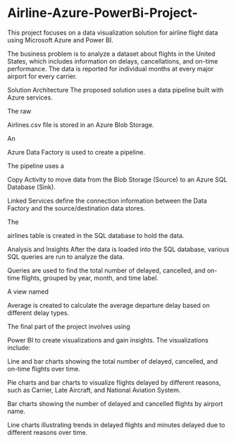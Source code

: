 # Airline-Azure-PowerBi-Project-

This project focuses on a data visualization solution for airline flight data using Microsoft Azure and Power BI.

The business problem is to analyze a dataset about flights in the United States, which includes information on delays, cancellations, and on-time performance. The data is reported for individual months at every major airport for every carrier.

Solution Architecture
The proposed solution uses a data pipeline built with Azure services.

The raw 

Airlines.csv file is stored in an Azure Blob Storage.



An 

Azure Data Factory is used to create a pipeline.




The pipeline uses a 

Copy Activity to move data from the Blob Storage (Source) to an Azure SQL Database (Sink).




Linked Services define the connection information between the Data Factory and the source/destination data stores.


The 

airlines table is created in the SQL database to hold the data.

Analysis and Insights
After the data is loaded into the SQL database, various SQL queries are run to analyze the data.

Queries are used to find the total number of delayed, cancelled, and on-time flights, grouped by year, month, and time label.



A view named 

Average is created to calculate the average departure delay based on different delay types.


The final part of the project involves using 

Power BI to create visualizations and gain insights. The visualizations include:


Line and bar charts showing the total number of delayed, cancelled, and on-time flights over time.

Pie charts and bar charts to visualize flights delayed by different reasons, such as Carrier, Late Aircraft, and National Aviation System.


Bar charts showing the number of delayed and cancelled flights by airport name.


Line charts illustrating trends in delayed flights and minutes delayed due to different reasons over time.
